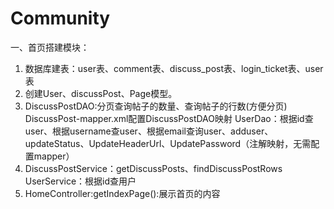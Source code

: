 # Community

一、首页搭建模块：
1.	数据库建表：user表、comment表、discuss_post表、login_ticket表、user表
2.	创建User、discussPost、Page模型。
3.	DiscussPostDAO:分页查询帖子的数量、查询帖子的行数(方便分页)
  DiscussPost-mapper.xml配置DiscussPostDAO映射
  UserDao：根据id查user、根据username查user、根据email查询user、adduser、updateStatus、UpdateHeaderUrl、UpdatePassword（注解映射，无需配置mapper）
4.	DiscussPostService：getDiscussPosts、findDiscussPostRows
  UserService：根据id查用户
5.	HomeController:getIndexPage():展示首页的内容
